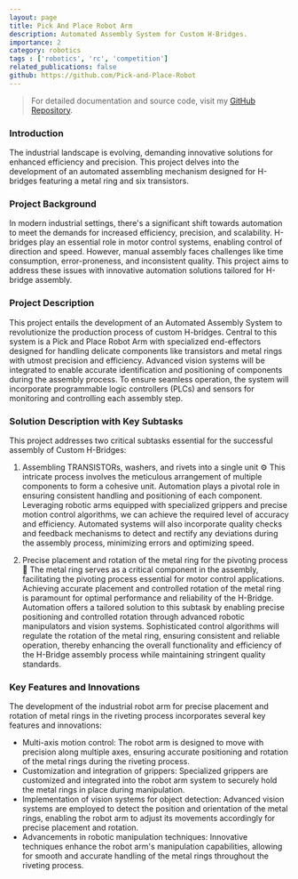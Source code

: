 ```yaml
---
layout: page
title: Pick And Place Robot Arm
description: Automated Assembly System for Custom H-Bridges.
importance: 2
category: robotics
tags : ['robotics', 'rc', 'competition']
related_publications: false
github: https://github.com/Pick-and-Place-Robot
---
```


> For detailed documentation and source code, visit my [GitHub Repository](https://github.com/Pick-and-Place-Robot).

### Introduction

The industrial landscape is evolving, demanding innovative solutions for enhanced efficiency and precision. This project delves into the development of an automated assembling mechanism designed for H-bridges featuring a metal ring and six transistors.

### Project Background 

In modern industrial settings, there's a significant shift towards automation to meet the demands for increased efficiency, precision, and scalability. H-bridges play an essential role in motor control systems, enabling control of direction and speed. However, manual assembly faces challenges like time consumption, error-proneness, and inconsistent quality. This project aims to address these issues with innovative automation solutions tailored for H-bridge assembly.

### Project Description

This project entails the development of an Automated Assembly System to revolutionize the production process of custom H-bridges. Central to this system is a Pick and Place Robot Arm with specialized end-effectors designed for handling delicate components like transistors and metal rings with utmost precision and efficiency. Advanced vision systems will be integrated to enable accurate identification and positioning of components during the assembly process. To ensure seamless operation, the system will incorporate programmable logic controllers (PLCs) and sensors for monitoring and controlling each assembly step.

### Solution Description with Key Subtasks

This project addresses two critical subtasks essential for the successful assembly of Custom H-Bridges:

1. Assembling TRANSISTORs, washers, and rivets into a single unit ⚙️
This intricate process involves the meticulous arrangement of multiple components to form a cohesive unit. Automation plays a pivotal role in ensuring consistent handling and positioning of each component. Leveraging robotic arms equipped with specialized grippers and precise motion control algorithms, we can achieve the required level of accuracy and efficiency. Automated systems will also incorporate quality checks and feedback mechanisms to detect and rectify any deviations during the assembly process, minimizing errors and optimizing speed.

2. Precise placement and rotation of the metal ring for the pivoting process 🔄
The metal ring serves as a critical component in the assembly, facilitating the pivoting process essential for motor control applications. Achieving accurate placement and controlled rotation of the metal ring is paramount for optimal performance and reliability of the H-Bridge. Automation offers a tailored solution to this subtask by enabling precise positioning and controlled rotation through advanced robotic manipulators and vision systems. Sophisticated control algorithms will regulate the rotation of the metal ring, ensuring consistent and reliable operation, thereby enhancing the overall functionality and efficiency of the H-Bridge assembly process while maintaining stringent quality standards.

### Key Features and Innovations 

The development of the industrial robot arm for precise placement and rotation of metal rings in the riveting process incorporates several key features and innovations:

  - Multi-axis motion control: The robot arm is designed to move with precision along multiple axes, ensuring accurate positioning and rotation of the metal rings during the riveting process.
  - Customization and integration of grippers: Specialized grippers are customized and integrated into the robot arm system to securely hold the metal rings in place during manipulation.
  - Implementation of vision systems for object detection: Advanced vision systems are employed to detect the position and orientation of the metal rings, enabling the robot arm to adjust its movements accordingly for precise placement and rotation.
  - Advancements in robotic manipulation techniques: Innovative techniques enhance the robot arm's manipulation capabilities, allowing for smooth and accurate handling of the metal rings throughout the riveting process.

